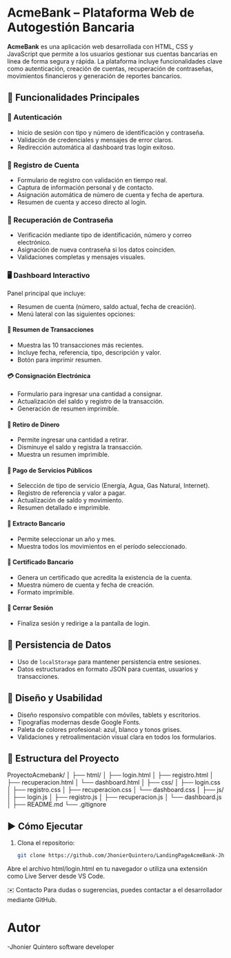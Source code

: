 # AcmeBank – Plataforma Web de Autogestión Bancaria

**AcmeBank** es una aplicación web desarrollada con HTML, CSS y JavaScript que permite a los usuarios gestionar sus cuentas bancarias en línea de forma segura y rápida. La plataforma incluye funcionalidades clave como autenticación, creación de cuentas, recuperación de contraseñas, movimientos financieros y generación de reportes bancarios.

## 🚀 Funcionalidades Principales

### 🔐 Autenticación
- Inicio de sesión con tipo y número de identificación y contraseña.
- Validación de credenciales y mensajes de error claros.
- Redirección automática al dashboard tras login exitoso.

### 📝 Registro de Cuenta
- Formulario de registro con validación en tiempo real.
- Captura de información personal y de contacto.
- Asignación automática de número de cuenta y fecha de apertura.
- Resumen de cuenta y acceso directo al login.

### 🔑 Recuperación de Contraseña
- Verificación mediante tipo de identificación, número y correo electrónico.
- Asignación de nueva contraseña si los datos coinciden.
- Validaciones completas y mensajes visuales.

### 🖥️ Dashboard Interactivo
Panel principal que incluye:
- Resumen de cuenta (número, saldo actual, fecha de creación).
- Menú lateral con las siguientes opciones:

#### 📄 Resumen de Transacciones
- Muestra las 10 transacciones más recientes.
- Incluye fecha, referencia, tipo, descripción y valor.
- Botón para imprimir resumen.

#### 💳 Consignación Electrónica
- Formulario para ingresar una cantidad a consignar.
- Actualización del saldo y registro de la transacción.
- Generación de resumen imprimible.

#### 💸 Retiro de Dinero
- Permite ingresar una cantidad a retirar.
- Disminuye el saldo y registra la transacción.
- Muestra un resumen imprimible.

#### 🧾 Pago de Servicios Públicos
- Selección de tipo de servicio (Energía, Agua, Gas Natural, Internet).
- Registro de referencia y valor a pagar.
- Actualización de saldo y movimiento.
- Resumen detallado e imprimible.

#### 📆 Extracto Bancario
- Permite seleccionar un año y mes.
- Muestra todos los movimientos en el período seleccionado.

#### 📜 Certificado Bancario
- Genera un certificado que acredita la existencia de la cuenta.
- Muestra número de cuenta y fecha de creación.
- Formato imprimible.

#### 🚪 Cerrar Sesión
- Finaliza sesión y redirige a la pantalla de login.

## 💾 Persistencia de Datos

- Uso de `localStorage` para mantener persistencia entre sesiones.
- Datos estructurados en formato JSON para cuentas, usuarios y transacciones.

## 🎨 Diseño y Usabilidad

- Diseño responsivo compatible con móviles, tablets y escritorios.
- Tipografías modernas desde Google Fonts.
- Paleta de colores profesional: azul, blanco y tonos grises.
- Validaciones y retroalimentación visual clara en todos los formularios.

## 📁 Estructura del Proyecto

ProyectoAcmebank/
│
├── html/
│ ├── login.html
│ ├── registro.html
│ ├── recuperacion.html
│ └── dashboard.html
│
├── css/
│ ├── login.css
│ ├── registro.css
│ ├── recuperacion.css
│ └── dashboard.css
│
├── js/
│ ├── login.js
│ ├── registro.js
│ ├── recuperacion.js
│ └── dashboard.js
│
├── README.md
└── .gitignore


## ▶️ Cómo Ejecutar

1. Clona el repositorio:
   ```bash
   git clone https://github.com/JhonierQuintero/LandingPageAcmeBank-JhonierQuintero.git

Abre el archivo html/login.html en tu navegador o utiliza una extensión como Live Server desde VS Code.

✉️ Contacto
Para dudas o sugerencias, puedes contactar a el desarrollador mediante GitHub.

# Autor

-Jhonier Quintero software developer